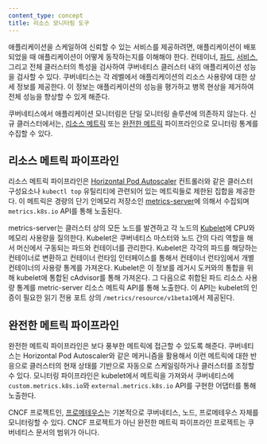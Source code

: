 ```yaml
---
content_type: concept
title: 리소스 모니터링 도구
---
```


<!-- overview -->

애플리케이션을 스케일하여 신뢰할 수 있는 서비스를 제공하려면, 
애플리케이션이 배포되었을 때 애플리케이션이 어떻게 동작하는지를 이해해야 한다. 
컨테이너, [파드](/ko/docs/concepts/workloads/pods/pod), 
[서비스](/ko/docs/concepts/services-networking/service), 그리고 전체 클러스터의 특성을 
검사하여 쿠버네티스 클러스터 내의 애플리케이션 성능을 검사할 수 있다. 쿠버네티스는 각 레벨에서 
애플리케이션의 리소스 사용량에 대한 상세 정보를 제공한다.
이 정보는 애플리케이션의 성능을 평가하고 
병목 현상을 제거하여 전체 성능을 향상할 수 있게 해준다.



<!-- body -->

쿠버네티스에서 애플리케이션 모니터링은 단일 모니터링 솔루션에 의존하지 않는다. 신규 클러스터에서는, [리소스 메트릭](#리소스-메트릭-파이프라인) 또는 [완전한 메트릭](#완전한-메트릭-파이프라인) 파이프라인으로 모니터링 통계를 수집할 수 있다.

## 리소스 메트릭 파이프라인

리소스 메트릭 파이프라인은 [Horizontal Pod Autoscaler](/ko/docs/tasks/run-application/horizontal-pod-autoscale)
컨트롤러와 같은 클러스터 구성요소나 `kubectl top` 유틸리티에 관련되어 있는
메트릭들로 제한된 집합을 제공한다. 이 메트릭은 경량의 단기 인메모리 저장소인
[metrics-server](https://github.com/kubernetes-incubator/metrics-server)에
의해서 수집되며 `metrics.k8s.io` API를 통해 노출된다. 

metrics-server는 클러스터 상의 모든 노드를 발견하고 각 노드의 
[Kubelet](/docs/reference/command-line-tools-reference/kubelet)에 CPU와 메모리 
사용량을 질의한다. Kubelet은 쿠버네티스 마스터와 노드 간의 다리 역할을 해서
머신에서 구동되는 파드와 컨테이너를 관리한다. Kubelet은 각각의 파드를 해당하는
컨테이너로 변환하고 컨테이너 런타임 인터페이스를 통해서 컨테이너 런타임에서
개별 컨테이너의 사용량 통계를 가져온다. Kubelet은 이 정보를 레거시 도커와의 
통합을 위해 kubelet에 통합된 cAdvisor를 통해 가져온다. 그 다음으로 취합된 파드
리소스 사용량 통계를 metric-server 리소스 메트릭 API를 통해 노출한다. 이 API는
kubelet의 인증이 필요한 읽기 전용 포트 상의 `/metrics/resource/v1beta1`에서 
제공된다.

## 완전한 메트릭 파이프라인

완전한 메트릭 파이프라인은 보다 풍부한 메트릭에 접근할 수 있도록 해준다.
쿠버네티스는 Horizontal Pod Autoscaler와 같은 메커니즘을 활용해서 이런 메트릭에
대한 반응으로 클러스터의 현재 상태를 기반으로 자동으로 스케일링하거나 클러스터를
조정할 수 있다. 모니터링 파이프라인은 kubelet에서 메트릭을 가져와서 쿠버네티스에
`custom.metrics.k8s.io`와 `external.metrics.k8s.io` API를 구현한 어댑터를 통해
노출한다.

CNCF 프로젝트인, [프로메테우스](https://prometheus.io)는 기본적으로 쿠버네티스, 노드, 프로메테우스 자체를 모니터링할 수 있다.
CNCF 프로젝트가 아닌 완전한 메트릭 파이프라인 프로젝트는 쿠버네티스 문서의 범위가 아니다.


